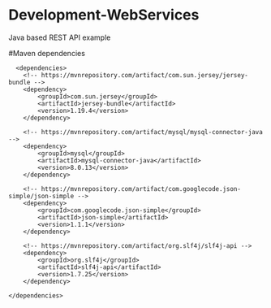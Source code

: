 # Development-WebServices

Java based REST API example

#Maven dependencies

      <dependencies>
        <!-- https://mvnrepository.com/artifact/com.sun.jersey/jersey-bundle -->
        <dependency>
            <groupId>com.sun.jersey</groupId>
            <artifactId>jersey-bundle</artifactId>
            <version>1.19.4</version>
        </dependency>
        
        <!-- https://mvnrepository.com/artifact/mysql/mysql-connector-java -->
        <dependency>
            <groupId>mysql</groupId>
            <artifactId>mysql-connector-java</artifactId>
            <version>8.0.13</version>
        </dependency>

        <!-- https://mvnrepository.com/artifact/com.googlecode.json-simple/json-simple -->
        <dependency>
            <groupId>com.googlecode.json-simple</groupId>
            <artifactId>json-simple</artifactId>
            <version>1.1.1</version>
        </dependency>

        <!-- https://mvnrepository.com/artifact/org.slf4j/slf4j-api -->
        <dependency>
            <groupId>org.slf4j</groupId>
            <artifactId>slf4j-api</artifactId>
            <version>1.7.25</version>
        </dependency>

    </dependencies>
